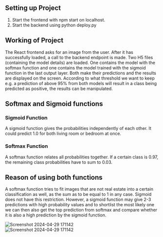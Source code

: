 ## Setting up Project

1. Start the frontend with npm start on localhost.
2. Start the backend using python deploy.py

## Working of Project

The React frontend asks for an image from the user. After it has successfully loaded, a call to the backend endpoint is made. Two H5 files (containing the model details) are loaded. One contains the model with the softmax function and one contains the model trained with the sigmoid function in the last output layer. Both make their predictions and the results are displayed on the screen. According to what threshold we want to keep e.g. a prediction of above 95% from both models will result in a class being predicted as positive, the results can be manipulated. 

## Softmax and Sigmoid functions

### Sigmoid Function
A sigmoid function gives the probabilities independently of each other. It could predict 1.0 for both living room or bedroom at once.

### Softmax Function
A softmax function relates all probabilities together. If a certain class is 0.97, the remaining class probabilities have to sum to 0.03.

## Reason of using both functions

A softmax function tries to fit images that are not real estate into a certain classification as well, as the sum as to be equal to 1 in any case. Sigmoid does not have this restriction. However, a sigmoid function may give 2-3 predictions with high probability values and to shortlist the most likely one we can then also get the top prediction from softmax and compare whether it is also a high prediction by the sigmoid function.

![Screenshot 2024-04-29 171142](https://github.com/dark-coder12/real-estate-react/assets/82564549/37f1b71d-a4dc-4ce8-9d8e-28965370b121)  
![Screenshot 2024-04-29 171142](https://github.com/dark-coder12/real-estate-react/assets/82564549/e2740737-85c6-4715-ad5d-5457248ba2f2)


